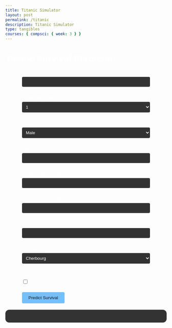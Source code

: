 ```yaml
---
title: Titanic Simulator
layout: post
permalink: /titanic
description: Titanic Simulator
type: tangibles
courses: { compsci: { week: 3 } }
---
```


<style>
    body {
        color: #fff; /* Text color */
        font-family: Arial, sans-serif;
        padding: 20px;
    }
    form {
        max-width: 400px;
        margin: 0 auto;
    }
    label {
        display: block;
        margin-bottom: 5px;
    }
    input[type="text"],
    input[type="number"],
    select {
        width: 100%;
        padding: 8px;
        margin-bottom: 10px;
        background-color: #333; /* Form input background color */
        border: none;
        border-radius: 4px;
        color: #fff; /* Form input text color */
    }
    input[type="checkbox"] {
        margin-bottom: 10px;
    }
    button {
    padding: 10px 20px;
    background-color: #74C0FC; /* Button background color */
    border: none;
    border-radius: 4px;
    color: #1a1a1a; /* Button text color */
    cursor: pointer;
}
button:hover {
    background-color: #5aa6e5; /* Hover color */
}
    #result {
        margin-top: 20px;
        padding: 20px;
        background-color: #333; /* Result area background color */
        border-radius: 12px;
    }
    #result h2 {
        color: #74C0FC; /* Result area heading color */
        margin-bottom: 10px;
    }
    #result p {
        margin-bottom: 5px;
    }
</style>
<body>
    <h1>Titanic Survival Predictor</h1>
    <form id="titanicForm">
        <label for="name">Name:</label>
        <input type="text" id="name" name="name" required><br><br>
        <label for="pclass">Passenger Class:</label>
        <select id="pclass" name="pclass" required>
            <option value="1">1</option>
            <option value="2">2</option>
            <option value="3">3</option>
        </select><br><br>
        <label for="sex">Sex:</label>
        <select id="sex" name="sex" required>
            <option value="male">Male</option>
            <option value="female">Female</option>
        </select><br><br>
        <label for="age">Age:</label>
        <input type="number" id="age" name="age" required><br><br>
        <label for="sibsp">Siblings/Spouses Aboard:</label>
        <input type="number" id="sibsp" name="sibsp" required><br><br>
        <label for="parch">Parents/Children Aboard:</label>
        <input type="number" id="parch" name="parch" required><br><br>
        <label for="fare">Fare:</label>
        <input type="number" id="fare" name="fare" required><br><br>
        <label for="embarked">Embarked:</label>
        <select id="embarked" name="embarked" required>
            <option value="C">Cherbourg</option>
            <option value="Q">Queenstown</option>
            <option value="S">Southampton</option>
        </select><br><br>
        <label for="alone">Alone:</label>
        <input type="checkbox" id="alone" name="alone"><br><br>
        <button type="button" onclick="predictSurvival()">Predict Survival</button>
    </form>
    <div id="result"></div>
    <script>
        function predictSurvival() {
            var form = document.getElementById('titanicForm');
            var formData = new FormData(form);
            fetch('http://localhost:8086/api/titanic/predict', {
                method: 'POST',
                headers: {
                    'Content-Type': 'application/json',
                    'Accept': 'application/json'
                },
                body: JSON.stringify(Object.fromEntries(formData))
            })
            .then(response => response.json())
            .then(data => {
                var resultDiv = document.getElementById('result');
                resultDiv.innerHTML = '<h2>Prediction Result</h2>';
                for (var key in data) {
                    resultDiv.innerHTML += '<p>' + key + ': ' + data[key] + '</p>';
                }
            })
            .catch(error => {
                console.error('Error:', error);
            });
        }
    </script>

</body>
